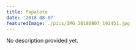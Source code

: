 ```yaml
---
title: Papalote
date: '2018-08-07'
featuredImage: ./pics/IMG_20180807_192451.jpg
---
```


No description provided yet.
